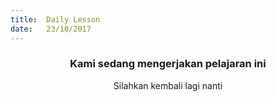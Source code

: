 ```yaml
---
title:  Daily Lesson
date:   23/10/2017
---
```


### <center>Kami sedang mengerjakan pelajaran ini</center>
<center>Silahkan kembali lagi nanti</center>
